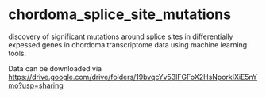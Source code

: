 # chordoma_splice_site_mutations
discovery of significant mutations around splice sites in differentially expessed genes in chordoma transcriptome data using machine learning tools.




Data can be downloaded via https://drive.google.com/drive/folders/19bvqcYv53lFGFoX2HsNporkIXiE5nYmo?usp=sharing 
